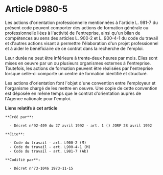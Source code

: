 # Article D980-5

Les actions d'orientation professionnelle mentionnées à l'article L. 981-7 du présent code peuvent comporter des actions de
formation générale ou professionnelle liées à l'activité de l'entreprise, ainsi qu'un bilan de compétences au sens des
articles L. 900-2 et L. 900-4-1 du code du travail et d'autres actions visant à permettre l'élaboration d'un projet
professionnel et à aider le bénéficiaire de ce contrat dans la recherche de l'emploi.

Leur durée ne peut être inférieure à trente-deux heures par mois. Elles sont mises en oeuvre par un ou plusieurs organismes
externes à l'entreprise. Toutefois, les actions de formation peuvent être réalisées par l'entreprise lorsque celle-ci
comporte un centre de formation identifié et structuré.

Les actions d'orientation font l'objet d'une convention entre l'employeur et l'organisme chargé de les mettre en oeuvre. Une
copie de cette convention est déposée en même temps que le contrat d'orientation auprès de l'Agence nationale pour l'emploi.

**Liens relatifs à cet article**

	**Créé par**:

	  - Décret n°92-409 du 27 avril 1992 - art. 1 () JORF 28 avril 1992

	**Cite**:

	  - Code du travail - art. L900-2 (M)
	  - Code du travail - art. L900-4-1 (M)
	  - Code du travail - art. L981-7 (Ab)

	**Codifié par**:

	  - Décret n°73-1046 1973-11-15
